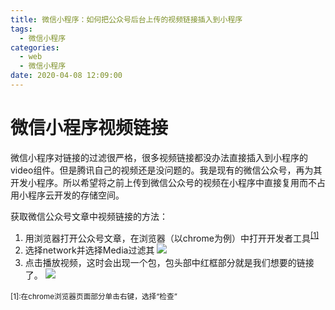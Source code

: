 ```yaml
---
title: 微信小程序：如何把公众号后台上传的视频链接插入到小程序
tags:
  - 微信小程序
categories:
  - web
  - 微信小程序
date: 2020-04-08 12:09:00
---
```


# 微信小程序视频链接
微信小程序对链接的过滤很严格，很多视频链接都没办法直接插入到小程序的video组件。但是腾讯自己的视频还是没问题的。我是现有的微信公众号，再为其开发小程序。所以希望将之前上传到微信公众号的视频在小程序中直接复用而不占用小程序云开发的存储空间。
<!--more-->

获取微信公众号文章中视频链接的方法：
1. 用浏览器打开公众号文章，在浏览器（以chrome为例）中打开开发者工具<sup><a href="#foot_note_1">[1]</a></sup>
2. 选择network并选择Media过滤其
![](https://tva1.sinaimg.cn/large/00831rSTly1gdm9yjomrhj30u00vn0vv.jpg)
3. 点击播放视频，这时会出现一个包，包头部中红框部分就是我们想要的链接了。
![](https://tva1.sinaimg.cn/large/00831rSTly1gdm9z0moluj31ln0u0aii.jpg)

<span id="foot_note_1"><sub>[1]:在chrome浏览器页面部分单击右键，选择“检查”</sub></span>
